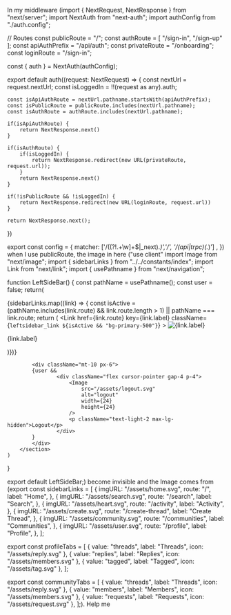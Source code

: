 In my middleware (import { NextRequest, NextResponse } from "next/server";
import NextAuth from "next-auth";
import authConfig from "./auth.config";

// Routes
const publicRoute = "/";
const authRoute = [ "/sign-in", "/sign-up" ];
const apiAuthPrefix = "/api/auth";
const privateRoute = "/onboarding";
const loginRoute = "/sign-in";

const { auth } = NextAuth(authConfig);

export default auth((request: NextRequest) => {
    const nextUrl  = request.nextUrl;
    const isLoggedIn = !!(request as any).auth;

    const isApiAuthRoute = nextUrl.pathname.startsWith(apiAuthPrefix);
    const isPublicRoute = publicRoute.includes(nextUrl.pathname);
    const isAuthRoute = authRoute.includes(nextUrl.pathname);

    if(isApiAuthRoute) {
        return NextResponse.next()
    }

    if(isAuthRoute) {
        if(isLoggedIn) {
            return NextResponse.redirect(new URL(privateRoute, request.url));
        }
        return NextResponse.next()
    }

    if(!isPublicRoute && !isLoggedIn) {
        return NextResponse.redirect(new URL(loginRoute, request.url))
    }

    return NextResponse.next();
})

export const config = {
   matcher: ['/((?!.+\\w]+$|_next).*)','/', '/(api|trpc)(.*)'] ,
}) when I use publicRoute, the image in here ("use client"
import Image from "next/image";
import { sidebarLinks } from "../../constants/index";
import Link from "next/link";
import { usePathname } from "next/navigation";

function LeftSideBar() {
    const pathName = usePathname();
    const user = false;
    return(
        <section className="custom-scrollbar leftsidebar">
            <div className="flex w-full flex-1 flex-col gap-6 px-6">
                {sidebarLinks.map((link) => {
                    const isActive = (pathName.includes(link.route) && link.route.length > 1) || pathName === link.route;
                    return (
                    <Link 
                        href={link.route}
                        key={link.label}
                        className={`leftsidebar_link ${isActive && "bg-primary-500"}`}
                    >
                    <Image
                        src={link.imgURL}
                        alt={link.label}
                        width={24}
                        height={24}
                    />
                    <p className="text-light-1 max-lg:hidden">{link.label}</p>
                    </Link>
                )})}
            </div>

            <div className="mt-10 px-6">
            {user && 
                    <div className="flex cursor-pointer gap-4 p-4">
                        <Image
                            src="/assets/logout.svg"
                            alt="logout"
                            width={24}
                            height={24}
                        />
                        <p className="text-light-2 max-lg-hidden">Logout</p>
                    </div>
            }
            </div>
        </section>
    )
}

export default LeftSideBar;) become invisible and the Image comes from (export const sidebarLinks = [
    {
      imgURL: "/assets/home.svg",
      route: "/",
      label: "Home",
    },
    {
      imgURL: "/assets/search.svg",
      route: "/search",
      label: "Search",
    },
    {
      imgURL: "/assets/heart.svg",
      route: "/activity",
      label: "Activity",
    },
    {
      imgURL: "/assets/create.svg",
      route: "/create-thread",
      label: "Create Thread",
    },
    {
      imgURL: "/assets/community.svg",
      route: "/communities",
      label: "Communities",
    },
    {
      imgURL: "/assets/user.svg",
      route: "/profile",
      label: "Profile",
    },
  ];
  
  export const profileTabs = [
    { value: "threads", label: "Threads", icon: "/assets/reply.svg" },
    { value: "replies", label: "Replies", icon: "/assets/members.svg" },
    { value: "tagged", label: "Tagged", icon: "/assets/tag.svg" },
  ];
  
  export const communityTabs = [
    { value: "threads", label: "Threads", icon: "/assets/reply.svg" },
    { value: "members", label: "Members", icon: "/assets/members.svg" },
    { value: "requests", label: "Requests", icon: "/assets/request.svg" },
  ];). Help me
